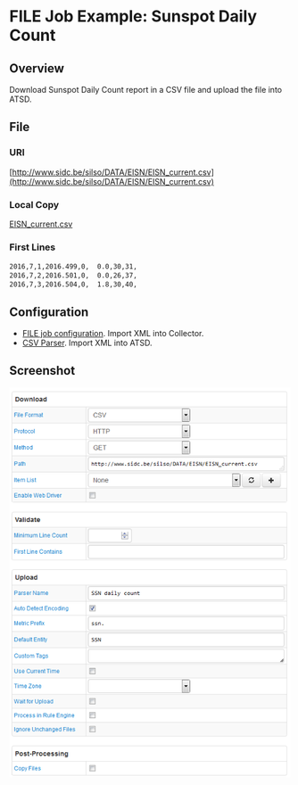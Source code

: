 # FILE Job Example: Sunspot Daily Count

## Overview

Download Sunspot Daily Count report in a CSV file and upload the file into ATSD.

## File

### URI

[http://www.sidc.be/silso/DATA/EISN/EISN_current.csv](http://www.sidc.be/silso/DATA/EISN/EISN_current.csv)

### Local Copy

[EISN_current.csv](EISN_current.csv)

### First Lines

```ls
2016,7,1,2016.499,0,  0.0,30,31,
2016,7,2,2016.501,0,  0.0,26,37,
2016,7,3,2016.504,0,  1.8,30,40,
```

## Configuration

* [FILE job configuration](ssn-job.xml). Import XML into Collector.
* [CSV Parser](ssn-parser.xml). Import XML into ATSD.

## Screenshot

![Job Screenshot](./ssn-config.png)
